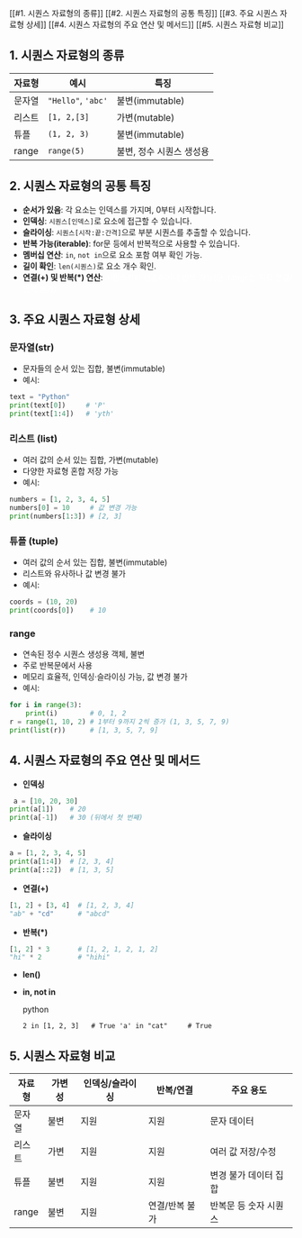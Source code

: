 [[#1. 시퀀스 자료형의 종류]]
[[#2. 시퀀스 자료형의 공통 특징]]
[[#3. 주요 시퀀스 자료형 상세]]
[[#4. 시퀀스 자료형의 주요 연산 및 메서드]]
[[#5. 시퀀스 자료형 비교]]
## 1. 시퀀스 자료형의 종류

| 자료형   | 예시                 | 특징             |
| ----- | ------------------ | -------------- |
| 문자열   | `"Hello"`, `'abc'` | 불변(immutable)  |
| 리스트   | `[1, 2,[3]`        | 가변(mutable)    |
| 튜플    | `(1, 2, 3)`        | 불변(immutable)  |
| range | `range(5)`         | 불변, 정수 시퀀스 생성용 |
## 2. 시퀀스 자료형의 공통 특징
- **순서가 있음**: 각 요소는 인덱스를 가지며, 0부터 시작합니다.
- **인덱싱**: `시퀀스[인덱스]`로 요소에 접근할 수 있습니다.
- **슬라이싱**: `시퀀스[시작:끝:간격]`으로 부분 시퀀스를 추출할 수 있습니다.
- **반복 가능(iterable)**: for문 등에서 반복적으로 사용할 수 있습니다.
- **멤버십 연산**: `in`, `not in`으로 요소 포함 여부 확인 가능.
- **길이 확인**: `len(시퀀스)`로 요소 개수 확인.
- **연결(+) 및 반복(*) 연산**:<font color="#ffffff"> 시퀀스끼리 연결하거나 반복 가능(단, range는 직접 연결/반복 불가)</font>

## 3. 주요 시퀀스 자료형 상세
### 문자열(str)
- 문자들의 순서 있는 집합, 불변(immutable)
- 예시:
```python
text = "Python"
print(text[0])     # 'P'
print(text[1:4])   # 'yth'
```
### 리스트 (list)
- 여러 값의 순서 있는 집합, 가변(mutable)
- 다양한 자료형 혼합 저장 가능
- 예시:
 ```python
numbers = [1, 2, 3, 4, 5]
numbers[0] = 10     # 값 변경 가능
print(numbers[1:3]) # [2, 3]
```
### 튜플 (tuple)
- 여러 값의 순서 있는 집합, 불변(immutable)
- 리스트와 유사하나 값 변경 불가
- 예시:
```python
coords = (10, 20)
print(coords[0])    # 10
```
### range
- 연속된 정수 시퀀스 생성용 객체, 불변
- 주로 반복문에서 사용
- 메모리 효율적, 인덱싱·슬라이싱 가능, 값 변경 불가
- 예시:
```python
for i in range(3):
    print(i)        # 0, 1, 2
r = range(1, 10, 2) # 1부터 9까지 2씩 증가 (1, 3, 5, 7, 9)
print(list(r))      # [1, 3, 5, 7, 9]
```

## 4. 시퀀스 자료형의 주요 연산 및 메서드

- **인덱싱**
```python
 a = [10, 20, 30]
print(a[1])    # 20
print(a[-1])   # 30 (뒤에서 첫 번째)
```
- **슬라이싱**
```python
a = [1, 2, 3, 4, 5]
print(a[1:4])  # [2, 3, 4]
print(a[::2])  # [1, 3, 5]
```
- **연결(+)**
```python
[1, 2] + [3, 4]  # [1, 2, 3, 4]
"ab" + "cd"      # "abcd"
```
- **반복(*)**
```python
[1, 2] * 3       # [1, 2, 1, 2, 1, 2]
"hi" * 2         # "hihi"
```
- **len()**

- **in, not in**
    
    python
    
    `2 in [1, 2, 3]   # True 'a' in "cat"     # True`
    

## 5. 시퀀스 자료형 비교

|자료형|가변성|인덱싱/슬라이싱|반복/연결|주요 용도|
|---|---|---|---|---|
|문자열|불변|지원|지원|문자 데이터|
|리스트|가변|지원|지원|여러 값 저장/수정|
|튜플|불변|지원|지원|변경 불가 데이터 집합|
|range|불변|지원|연결/반복 불가|반복문 등 숫자 시퀀스|